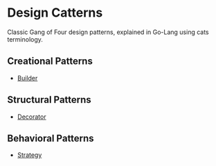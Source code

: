 # Design Catterns

Classic Gang of Four design patterns, explained in Go-Lang using cats terminology.

## Creational Patterns

- [Builder](https://github.com/ianadiwibowo/design-catterns/blob/master/creational/builder/builder.go)

## Structural Patterns

- [Decorator](https://github.com/ianadiwibowo/design-catterns/blob/master/structural/decorator/decorator.go)

## Behavioral Patterns

- [Strategy](https://github.com/ianadiwibowo/design-catterns/blob/master/structural/strategy/strategy.go)
